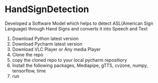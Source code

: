# HandSignDetection
Developed a Software Model which helps to detect ASL(American Sign Language) through Hand Signs and converts it into Speech and Text
1. Download Python latest version
2. Download Pycharm latest version
3. Download VLC Player or Any media Player
4. Clone the repo
5. copy the cloned repo to your local pycharm repositiory
6. Install the following packages, Mediapipe, gTTS, cvzone, numpy, tensorflow, time
7. run 
